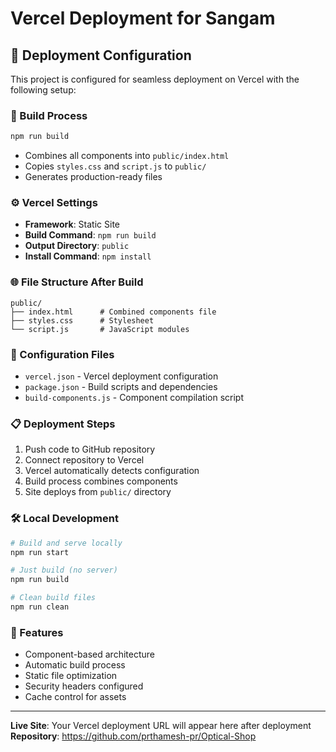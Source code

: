 # Vercel Deployment for Sangam

## 🚀 Deployment Configuration

This project is configured for seamless deployment on Vercel with the following setup:

### 📁 Build Process
```bash
npm run build
```
- Combines all components into `public/index.html`
- Copies `styles.css` and `script.js` to `public/`
- Generates production-ready files

### ⚙️ Vercel Settings
- **Framework**: Static Site
- **Build Command**: `npm run build`
- **Output Directory**: `public`
- **Install Command**: `npm install`

### 🌐 File Structure After Build
```
public/
├── index.html      # Combined components file
├── styles.css      # Stylesheet
└── script.js       # JavaScript modules
```

### 🔧 Configuration Files
- `vercel.json` - Vercel deployment configuration
- `package.json` - Build scripts and dependencies
- `build-components.js` - Component compilation script

### 📋 Deployment Steps
1. Push code to GitHub repository
2. Connect repository to Vercel
3. Vercel automatically detects configuration
4. Build process combines components
5. Site deploys from `public/` directory

### 🛠️ Local Development
```bash
# Build and serve locally
npm run start

# Just build (no server)
npm run build

# Clean build files
npm run clean
```

### 🎯 Features
- Component-based architecture
- Automatic build process
- Static file optimization
- Security headers configured
- Cache control for assets

---

**Live Site**: Your Vercel deployment URL will appear here after deployment
**Repository**: https://github.com/prthamesh-pr/Optical-Shop